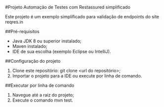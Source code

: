 #Projeto Automação de Testes com Restassured simplificado

Este projeto é um exemplo simplificado para validação de endpoints do site reqres.in

##Pré-requisitos

- Java JDK 8 ou superior instalado;
- Maven instalado;
- IDE de sua escolha (exemplo Eclipse ou IntelliJ).

##Configuração do projeto

1. Clone este repositório: git clone <url do repositório>;
2. Importar o projeto para a IDE ou execute por linha de comando.

##Executar por linha de comando

1. Navegue até a raiz do projeto;
2. Execute o comando mvn test.

